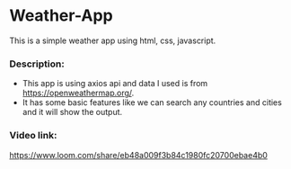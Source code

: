 # Weather-App

This is a simple weather app using html, css, javascript.

### __Description:__
* This app is using axios api and data I used is from https://openweathermap.org/.
* It has some basic features like we can search any countries and cities and it will show the output.

### __Video link:__
https://www.loom.com/share/eb48a009f3b84c1980fc20700ebae4b0
